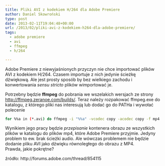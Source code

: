 ```yaml
---
title: Pliki AVI z kodekiem H/264 dla Adobe Premiere
author: Daniel Skowroński
type: post
date: 2013-02-11T19:04:48+00:00
url: /2013/02/pliki-avi-z-kodekiem-h264-dla-adobe-premiere/
tags:
  - adobe premiere
  - avi
  - ffmpeg
  - h/264

---
```

Adobe Premiere z niewyjaśnionych przyczyn nie chce importować plików AVI z kodekiem H/264. Czasem importuje z nich jedynie ścieżkę dźwiękową. Ale jest prosty sposób by bez wielkiego zachodu i konwertowania _sensu stricto_ plików wimportować je.<!--break-->

Potrzebny będzie **ffmpeg** do pobrania we wszelakich wersjach ze strony http://ffmpeg.zeranoe.com/builds/. Teraz należy rozpakować ffmpeg.exe do katalogu, z którego pliki nas interesują lub dodać go do PATHa i wywołać polecenie

```bash
for %%a in (*.avi) do ffmpeg -i "%%a" -vcodec copy -acodec copy -f mp4 -y "%%~na".mp4
```


Wynikiem jego pracy będzie _przepisanie_ kontenera obrazu ze wszystkich plików w katalogu do plików mp4, które Adobe Premiere przyjmie. Jedyny problem to ew. brak ścieżki audio. Ale wówczas problemem nie będzie dodanie pliku AVI jako dźwięku równoległego do obrazu z MP4.  
Prawda, jakie pokrętne?



<div id="zrodlo">
  źródło: http://forums.adobe.com/thread/854115
</div>